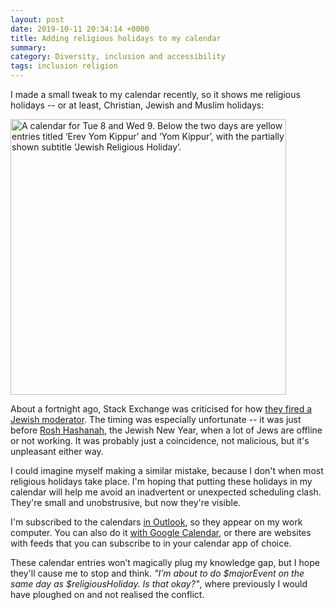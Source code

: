 ```yaml
---
layout: post
date: 2019-10-11 20:34:14 +0000
title: Adding religious holidays to my calendar
summary:
category: Diversity, inclusion and accessibility
tags: inclusion religion
---
```


I made a small tweak to my calendar recently, so it shows me religious holidays -- or at least, Christian, Jewish and Muslim holidays:

<img src="/images/2019/calendar.png" alt="A calendar for Tue 8 and Wed 9. Below the two days are yellow entries titled ‘Erev Yom Kippur’ and ‘Yom Kippur’, with the partially shown subtitle ‘Jewish Religious Holiday’." style="width: 441px;">

About a fortnight ago, Stack Exchange was criticised for how [they fired a Jewish moderator][monica].
The timing was especially unfortunate -- it was just before [Rosh Hashanah][hashanah], the Jewish New Year, when a lot of Jews are offline or not working.
It was probably just a coincidence, not malicious, but it's unpleasant either way.

I could imagine myself making a similar mistake, because I don't when most religious holidays take place.
I'm hoping that putting these holidays in my calendar will help me avoid an inadvertent or unexpected scheduling clash.
They're small and unobstrusive, but now they're visible.

I'm subscribed to the calendars [in Outlook][outlook], so they appear on my work computer.
You can also do it [with Google Calendar][google], or there are websites with feeds that you can subscribe to in your calendar app of choice.

These calendar entries won’t magically plug my knowledge gap, but I hope they'll cause me to stop and think.
*"I’m about to do $majorEvent on the same day as $religiousHoliday. Is that okay?"*, where previously I would have ploughed on and not realised the conflict.

[hashanah]: https://en.wikipedia.org/wiki/Rosh_Hashanah
[monica]: https://judaism.meta.stackexchange.com/questions/5193/stack-overflow-inc-sinat-chinam-and-the-goat-for-azazel
[outlook]: https://support.office.com/en-us/article/Import-or-subscribe-to-a-calendar-in-Outlook-com-cff1429c-5af6-41ec-a5b4-74f2c278e98c
[google]: https://support.google.com/calendar/answer/6084659?ref_topic=6272662&hl=en
